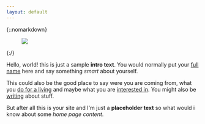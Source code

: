 ```yaml
---
layout: default
---
```


<div class="lead pretty-links">
  
{::nomarkdown} 
<figure class="site-profile">
    <img src="{{ site.baseurl }}/assets/img/profile.jpg">
</figure>
{:/}
  
  Hello, world! this is just a sample **intro text**. You would normally put your [full name](about/) here and say something *smart* about yourself.

  This could also be the good place to say were you are coming from, what you [do for a living](work/) and maybe what you are [interested in](projects/). You might also be [writing](articles/) about stuff.

  But after all this is your site and I'm just a **placeholder text** so what would i know about some *home page content*.
</div>
